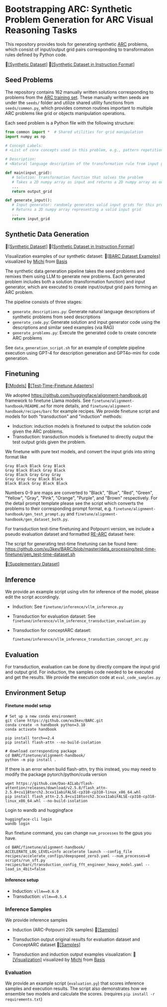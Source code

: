 # Bootstrapping ARC: Synthetic Problem Generation for ARC Visual Reasoning Tasks

This repository provides tools for generating synthetic [ARC](https://arcprize.org/) problems, which consist of input/output grid pairs corresponding to transformation rules defined by Python code.

🤗[[Synthetic Dataset]](https://huggingface.co/collections/barc0/synthetic-arc-dataset-6725aa6031376d3bacc34f76)
🤗[[Synthetic Dataset in Instruction Format]](https://huggingface.co/collections/barc0/synthetic-arc-dataset-prompt-formatted-67223d0e7c232af8ed782b37)

## Seed Problems
The repository contains 162 manually written solutions corresponding to problems from the [ARC training set](https://github.com/fchollet/ARC/tree/master/data/training). These manually written seeds are under the `seeds/` folder and utilize shared utility functions from `seeds/common.py`, which provides common routines important to multiple ARC problems like grid or objects manipulation operations.

Each seed problem is a Python file with the following structure:

```python
from common import *  # Shared utilities for grid manipulation
import numpy as np

# Concept Labels:
# <List of core concepts used in this problem, e.g., pattern repetition, scaling, color mapping>

# Description:
# <Natural language description of the transformation rule from input grid to output grid>

def main(input_grid):
   # Solution: transformation function that solves the problem
   # Takes a 2D numpy array as input and returns a 2D numpy array as output
   ...
   return output_grid

def generate_input():
   # Input generator: randomly generates valid input grids for this problem
   # Returns a 2D numpy array representing a valid input grid
   ...
   return input_grid
```

## Synthetic Data Generation
🤗[[Synthetic Dataset]](https://huggingface.co/collections/barc0/synthetic-arc-dataset-6725aa6031376d3bacc34f76)
🤗[[Synthetic Dataset in Instruction Format]](https://huggingface.co/collections/barc0/synthetic-arc-dataset-prompt-formatted-67223d0e7c232af8ed782b37)

Visualization examples of our synthetic dataset: 🎊[[BARC Dataset Examples]](https://www.basis.ai/arc_interface/examples) visualized by [Michi](https://naiimic.github.io/) from [Basis](https://www.basis.ai/our-work/) 



The synthetic data generation pipeline takes the seed problems and remixes them using LLM to generate new problems. Each generated problem includes both a solution (transformation function) and input generator, which are executed to create input/output grid pairs forming an ARC problem.

The pipeline consists of three stages:

- `generate_descriptions.py`: Generate natural language descriptions of synthetic problems from seed descriptions
- `generate_code.py`: Generate solution and input generator code using the descriptions and similar seed examples (via RAG)
- `generate_problems.py`: Execute the generated code to create concrete ARC problems

See `data_generation_script.sh` for an example of complete pipeline execution using GPT-4 for description generation and GPT4o-mini for code generation.


## Finetuning
🤗[[Models]](https://huggingface.co/collections/barc0/llm-for-arc-672247e813fd817f56c35eee)
🤗[[Test-Time-Finetune Adapters]](https://huggingface.co/collections/barc0/lora-file-for-transduction-test-time-finetune-6725a8558baabd079b889596)


We adopted https://github.com/huggingface/alignment-handbook.git framework to finetune Llama models. See `finetune/alignment-handbook/README.md` for more details, and `finetune/alignment-handbook/recipes/barc` for example recipes. We provide finetune script and models for both "transduction" and "induction" methods:

* Induction: induction models is finetuned to output the solution code given the ARC problems.
* Transduction: transduction models is finetuned to directly output the test output grids given the problem.

We finetune with pure text models, and convert the input grids into string format like
```
Gray Black Black Gray Black
Gray Black Black Gray Black
Gray Black Gray Gray Gray
Gray Gray Gray Black Black
Black Black Gray Black Black
```
Numbers 0-9 are maps are converted to "Black", "Blue", "Red", "Green", "Yellow", "Gray", "Pink", "Orange", "Purple", and "Brown" respectively.
For the detail prompt template please see the script which converts the problems to their corresponding prompt format, e.g. `finetune/alignment-handbook/gen_test_prompt.py` and `finetune/alignment-handbook/gen_dataset_both.py`.

For transduction test-time finetuning and Potpourri version, we include a pseudo evaluation dataset and formatted [RE-ARC](https://github.com/michaelhodel/re-arc)  dataset here: 

The script for generating test-time finetuning can be found here: https://github.com/xu3kev/BARC/blob/master/data_processing/test-time-finetune/gen_test-time-dataset.sh

🤗[[Supplementary Dataset]](https://huggingface.co/collections/barc0/supplementary-dataset-prompt-formatted-67265caca53d5d0e84330c0e)

## Inference

We provide an example script using vllm for inference of the model, please edit the script accordingly.
* Induction: See `finetune/inference/vllm_inference.py`

* Transduction for evaluation dataset: See `finetune/inference/vllm_inference_transduction_evaluation.py`

* Transduction for conceptARC dataset:

  ``finetune/inference/vllm_inference_transduction_concept_arc.py``

## Evaluation

For transduction, evaluation can be done by directly compare the input grid and output grid.
For induction, the samples code needed to be executed and get the results. We provide the execution code at `eval_code_samples.py`

## Environment Setup

#### Finetune model setup

```
# Set up a new conda environment
git clone https://github.com/xu3kev/BARC.git
conda create -n handbook python=3.10
conda activate handbook

pip install torch==2.4
pip install flash-attn --no-build-isolation

# download corresponding package
cd BARC/finetune/alignment-handbook/
python -m pip install .
```

If there is an error when build flash-attn, try this instead, you may need to modify the package pytorch/python/cuda version
```
wget https://github.com/Dao-AILab/flash-attention/releases/download/v2.5.8/flash_attn-2.5.8+cu118torch2.3cxx11abiFALSE-cp310-cp310-linux_x86_64.whl
pip install flash_attn-2.5.8+cu118torch2.3cxx11abiFALSE-cp310-cp310-linux_x86_64.whl --no-build-isolation
```

Login to wandb and huggingface

```
huggingface-cli login
wandb login
```

Run finetune command, you can change `num_processes` to the gpus you have.

```
cd BARC/finetune/alignment-handbook/
ACCELERATE_LOG_LEVEL=info accelerate launch --config_file recipes/accelerate_configs/deepspeed_zero3.yaml --num_processes=8 scripts/run_sft.py recipes/barc/transduction_config_fft_engineer_heavy_model.yaml --load_in_4bit=false
```

#### Inference setup

* Induction: `vllm==0.6.0`
* Transduction: `vllm==0.5.4`

### Inference Samples
We provide inference samples
* Induction (ARC-Potpourri 20k samples) 🤗[[Samples]](https://huggingface.co/barc0/induction_samples_with_execution_results/tree/main)

- Transduction output original results for evaluation dataset and ConceptARC dataset 🤗[[Samples]](https://huggingface.co/datasets/barc0/transduction_experimental_results)

- Transduction and induction output examples visualization: 🎊 [[Visualization]](https://www.basis.ai/arc_interface/arc) visualized by [Michi](https://naiimic.github.io/) from [Basis](https://www.basis.ai/our-work/)

### Evaluation
We provide an example script (`evaluation.py`) that scores inference samples and execution results. The script also demonstrates how we ensemble two models and calculate the scores.
(requires `pip install -r requirements.txt`)

